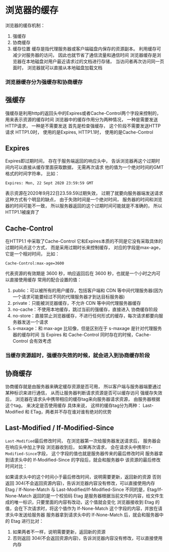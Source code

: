 # 浏览器的缓存
浏览器的缓存机制：
1. 强缓存
2. 协商缓存
3. 缓存位置
缓存是指代理服务器或客户端磁盘内保存的资源副本。 利用缓存可减少对服务器的访问， 因此也就节省了通信流量和通信时间
浏览器缓存是浏览器在本地磁盘对用户最近请求过的文档进行存储， 当访问者再次访问同一页面时， 浏览器就可以直接从本地磁盘加载文档
### 浏览器缓存分为强缓存和协商缓存
## 强缓存
强缓存是利用http的返回头中的Expires或者Cache-Control两个字段来控制的， 用来表示资源的缓存时间
浏览器中的缓存作用分为两种情况， 一种是需要发送HTTP请求， 一种是不需要发送
首先是检查强缓存， 这个阶段不需要发送HTTP请求
HTTP1.0时， 使用的是Expires, HTTP1.1时， 使用的是Cache-Control
## Expires
Expires即过期时间， 存在于服务端返回的响应头中， 告诉浏览器再这个过期时间内可以直接从缓存里面获取数据， 无需再次请求
他的值为一个绝对时间的GMT格式的时间字符串， 比如：
```
Expires: Mon, 22 Sept 2020 23:59:59 GMT
```
表示资源在2020年9月22日23.59.59过期失效， 过期了就要向服务器端发送请求
这种方式有个明显的缺点， 由于失效时间是一个绝对时间， 服务器的时间和浏览器的时间可能不一致， 所以服务器返回的这个过期时间可能就是不准确的， 所以HTTP1.1被废弃了
## Cache-Control
在HTTP1.1 中采取了Cache-Control
它和Expires本质的不同是它没有采取具体的过期时间点这个方式， 而是采用过期时长来控制缓存， 对应的字段是max-age， 它是一个相对时间， 比如：
```
Cache-Control:max-age=3600
```
代表资源的有效期是 3600 秒，响应返回后在 3600 秒，也就是一个小时之内可以直接使用缓存
常用的配合设置的值：

1. public：可以被所有的用户缓存，包括客户端和 CDN 等中间代理服务器(因为一个请求可能要经过不同的代理服务器才到达目标服务器)
2. private：只能被浏览器缓存，不允许 CDN 等中间代理服务器缓存
3. no-cache：不使用本地缓存，跳过当前的强缓存，直接进入 协商缓存阶段
4. no-store：直接禁止浏览器缓存，不进行任何形式的缓存，每次请求都要向服务器发送一个请求
5. s-maxage：和 max-age 比较像，但是区别在于 s-maxage 是针对代理服务器的缓存时间
当 Expires 和 Cache-Control 同时存在的时候，Cache-Control 会有效考虑
### 当缓存资源超时，强缓存失效的时候，就会进入到协商缓存阶段
## 协商缓存
协商缓存就是由服务器来确定缓存资源是否可用， 所以客户端与服务器端要通过某种标识来进行通信， 从而让服务器判断请求资源是否可以缓存访问
强缓存失效后， 浏览器在请求头中携带相应的缓存tag来向服务器请求资源， 由服务器根据这个tag， 来决定是否使用缓存
具体来说， 这样的缓存tag分为两种： Last-Modified 和 ETag，两者并不存在谁对谁有绝对的优势
## Last-Modified / If-Modified-Since
`Last-Modified`最后修改时间， 在浏览器第一次给服务器发送请求后， 服务器会在响应头中加上字段
浏览器收到后， 如果再次请求， 会在请求头中携带`If-Modified-Since`字段， 这个字段的值也就是服务器传来的最后修改时间
服务器拿到请求头中的 If-Modified-Since 的字段后，就会和服务器中 该资源的最后修改时间对比：

如果请求头中的这个时间小于最后修改时间，说明需要更新，返回新的资源
否则返回 304(不会返回资源内容)，告诉浏览器内容没有修改，可以直接使用内存
Etag / If-None-Match
与 Last-Modified/If-Modified-Since 不同的是，Etag/If-None-Match 返回的是一个校验码
Etag 是服务器根据当前文件的内容，给文件生成的唯一标识，只要里面的内容有改动，这个值就会变化
浏览器接收到 Etag 的值，会在下次请求时，将这个值作为 If-None-Match 这个字段的内容，并放在请求头中发送给服务器
服务器拿到请求头中的 If-None-Match 后，就会和服务器中的 Etag 进行比对：

1. 如果两者不一样，说明需要更新，返回新的资源
2. 否则返回 304(不会返回资源内容)，告诉浏览器内容没有修改，可以直接使用内存
